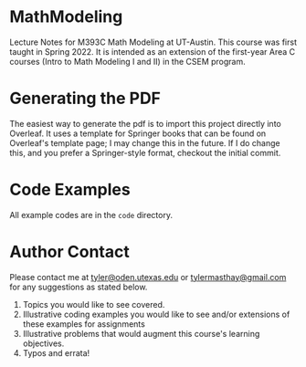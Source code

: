 # MathModeling
Lecture Notes for M393C Math Modeling at UT-Austin. 
This course was first taught in Spring 2022. 
It is intended as an extension of the first-year Area C courses (Intro to Math Modeling I and II) in the CSEM program.

# Generating the PDF
The easiest way to generate the pdf is to import this project directly into Overleaf. It uses a template for Springer books that can be found on Overleaf's template page; I may change this in the future. If I do change this, and you prefer a Springer-style format, checkout the initial commit.

# Code Examples
All example codes are in the ```code``` directory.

# Author Contact
Please contact me at tyler@oden.utexas.edu or tylermasthay@gmail.com for any suggestions as stated below.

1. Topics you would like to see covered.
2. Illustrative coding examples you would like to see and/or extensions of these examples for assignments
3. Illustrative problems that would augment this course's learning objectives.
4. Typos and errata!


